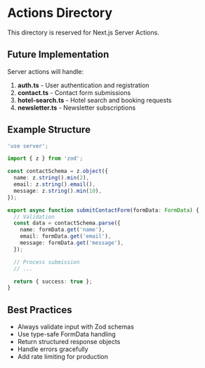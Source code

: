 # Actions Directory

This directory is reserved for Next.js Server Actions.

## Future Implementation

Server actions will handle:

1. **auth.ts** - User authentication and registration
2. **contact.ts** - Contact form submissions
3. **hotel-search.ts** - Hotel search and booking requests
4. **newsletter.ts** - Newsletter subscriptions

## Example Structure

```typescript
'use server';

import { z } from 'zod';

const contactSchema = z.object({
  name: z.string().min(2),
  email: z.string().email(),
  message: z.string().min(10),
});

export async function submitContactForm(formData: FormData) {
  // Validation
  const data = contactSchema.parse({
    name: formData.get('name'),
    email: formData.get('email'),
    message: formData.get('message'),
  });

  // Process submission
  // ...

  return { success: true };
}
```

## Best Practices

- Always validate input with Zod schemas
- Use type-safe FormData handling
- Return structured response objects
- Handle errors gracefully
- Add rate limiting for production




